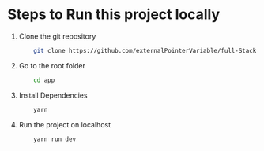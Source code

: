 # Steps to Run this project locally

1. Clone the git repository
    ``` bash
        git clone https://github.com/externalPointerVariable/full-Stack-Task
    ```

2. Go to the root folder
    ```bash
        cd app
    ```

3. Install Dependencies
    ```bash
        yarn
    ```

4. Run the project on localhost
    ```bash
        yarn run dev
    ```